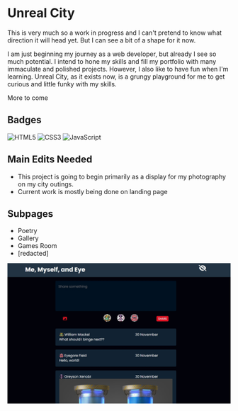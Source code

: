 
# Unreal City
This is very much so a work in progress and I can't pretend to know 
what direction it will head yet. But I can see a bit of a shape for it now. 

I am just beginning my journey as a web developer, but already I see so much potential.
I intend to hone my skills and fill my portfolio with many immaculate and polished
projects. However, I also like to have fun when I'm learning. Unreal City, as it exists 
now, is a grungy playground for me to get curious and little funky with my skills. 

More to come 

## Badges
![HTML5](https://img.shields.io/badge/html5-%23E34F26.svg?style=for-the-badge&logo=html5&logoColor=white)
![CSS3](https://img.shields.io/badge/css3-%231572B6.svg?style=for-the-badge&logo=css3&logoColor=white)
![JavaScript](https://img.shields.io/badge/CODE-JAVASCRIPT-%2391D5E8?style=for-the-badge&logo=javascript&logoColor=white&labelColor=grey)

## Main Edits Needed
- This project is going to begin primarily as a display for my photography 
on my city outings. 
- Current work is mostly being done on landing page 

## Subpages 
- Poetry
- Gallery
- Games Room
- [redacted]

![Website Preview](./src/img/scrnshot-preview.jpg)

